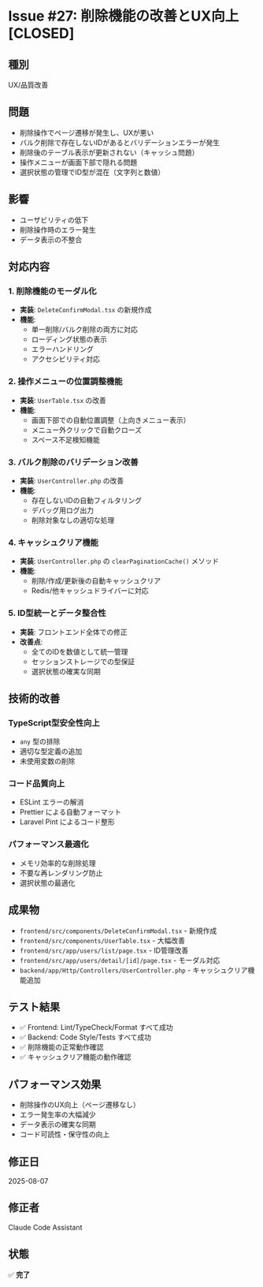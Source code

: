 # Issue #27: 削除機能の改善とUX向上 [CLOSED]

## 種別
UX/品質改善

## 問題
- 削除操作でページ遷移が発生し、UXが悪い
- バルク削除で存在しないIDがあるとバリデーションエラーが発生
- 削除後のテーブル表示が更新されない（キャッシュ問題）
- 操作メニューが画面下部で隠れる問題
- 選択状態の管理でID型が混在（文字列と数値）

## 影響
- ユーザビリティの低下
- 削除操作時のエラー発生
- データ表示の不整合

## 対応内容

### 1. 削除機能のモーダル化
- **実装**: `DeleteConfirmModal.tsx` の新規作成
- **機能**: 
  - 単一削除/バルク削除の両方に対応
  - ローディング状態の表示
  - エラーハンドリング
  - アクセシビリティ対応

### 2. 操作メニューの位置調整機能
- **実装**: `UserTable.tsx` の改善
- **機能**:
  - 画面下部での自動位置調整（上向きメニュー表示）
  - メニュー外クリックで自動クローズ
  - スペース不足検知機能

### 3. バルク削除のバリデーション改善
- **実装**: `UserController.php` の改善
- **機能**:
  - 存在しないIDの自動フィルタリング
  - デバッグ用ログ出力
  - 削除対象なしの適切な処理

### 4. キャッシュクリア機能
- **実装**: `UserController.php` の `clearPaginationCache()` メソッド
- **機能**:
  - 削除/作成/更新後の自動キャッシュクリア
  - Redis/他キャッシュドライバーに対応

### 5. ID型統一とデータ整合性
- **実装**: フロントエンド全体での修正
- **改善点**:
  - 全てのIDを数値として統一管理
  - セッションストレージでの型保証
  - 選択状態の確実な同期

## 技術的改善

### TypeScript型安全性向上
- `any` 型の排除
- 適切な型定義の追加
- 未使用変数の削除

### コード品質向上
- ESLint エラーの解消
- Prettier による自動フォーマット
- Laravel Pint によるコード整形

### パフォーマンス最適化
- メモリ効率的な削除処理
- 不要な再レンダリング防止
- 選択状態の最適化

## 成果物
- `frontend/src/components/DeleteConfirmModal.tsx` - 新規作成
- `frontend/src/components/UserTable.tsx` - 大幅改善
- `frontend/src/app/users/list/page.tsx` - ID管理改善
- `frontend/src/app/users/detail/[id]/page.tsx` - モーダル対応
- `backend/app/Http/Controllers/UserController.php` - キャッシュクリア機能追加

## テスト結果
- ✅ Frontend: Lint/TypeCheck/Format すべて成功
- ✅ Backend: Code Style/Tests すべて成功
- ✅ 削除機能の正常動作確認
- ✅ キャッシュクリア機能の動作確認

## パフォーマンス効果
- 削除操作のUX向上（ページ遷移なし）
- エラー発生率の大幅減少
- データ表示の確実な同期
- コード可読性・保守性の向上

## 修正日
2025-08-07

## 修正者
Claude Code Assistant

## 状態
✅ **完了**